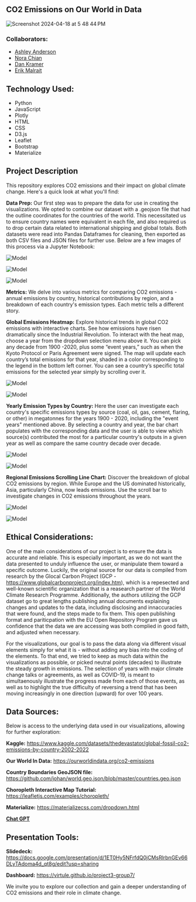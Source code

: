 ## CO2 Emissions on Our World in Data

![Screenshot 2024-04-18 at 5 48 44 PM](https://github.com/virtule/project3-group7/assets/151413928/73dfbe2a-1dd2-4e24-a6ea-1736a55b0572)


### Collaborators:

* [Ashley Anderson](https://github.com/AshleyKAnderson) <br>
* [Nora Chian](https://github.com/ndchian)<br>
* [Dan Kramer](https://github.com/d6kramer)<br>
* [Erik Malrait](https://github.com/virtule)<br>
  
## Technology Used:
* Python            
* JavaScript
* Plotly
* HTML
* CSS
* D3.js
* Leaflet
* Bootstrap
* Materialize
  
## Project Description
This repository explores CO2 emissions and their impact on global climate change. Here's a quick look at what you'll find:

**Data Prep:** Our first step was to prepare the data for use in creating the visualizations. We opted to combine our dataset with a .geojson file that had the outline coordinates for the countries of the world. This necessitated us to ensure country names were equivalent in each file, and also required us to drop certain data related to international shipping and global totals. Both datasets were read into Pandas Dataframes for cleaning, then exported as both CSV files and JSON files for further use. Below are a few images of this process via a Jupyter Notebook:

![Model](https://github.com/virtule/project3-group7/blob/main/Images/Emissions%20NB1.png)

![Model](https://github.com/virtule/project3-group7/blob/main/Images/Emissions%20NB2.png)

![Model](https://github.com/virtule/project3-group7/blob/main/Images/Emissions%20NB3.png)

**Metrics:** We delve into various metrics for comparing CO2 emissions - annual emissions by country, historical contributions by region, and a breakdown of each country's emission types. Each metric tells a different story.

**Global Emissions Heatmap:** Explore historical trends in global CO2 emissions with interactive charts. See how emissions have risen dramatically since the Industrial Revolution. To interact with the heat map, choose a year from the dropdown selection menu above it. You can pick any decade from 1900 -2020, plus some “event years,” such as when the Kyoto Protocol or Paris Agreement were signed. The map will update each country’s total emissions for that year, shaded in a color corresponding to the legend in the bottom left corner. You can see a country’s specific total emissions for the selected year simply by scrolling over it.<br>

![Model](https://github.com/virtule/project3-group7/blob/main/Images/emissions_map_1990.png)

![Model](https://github.com/virtule/project3-group7/blob/main/Images/emissions_map_2010.png)

**Yearly Emission Types by Country:** Here the user can investigate each country's specific emissions types by source (coal, oil, gas, cement, flaring, or other) in megatonnes for the years 1900 - 2020, including the "event years" mentioned above. By selecting a country and year, the bar chart populates with the corresponding data and the user is able to view which source(s) contributed the most for a particular country's outputs in a given year as well as compare the same country decade over decade.<br>

![Model](https://github.com/virtule/project3-group7/blob/main/Images/Barchart%201.png)

![Model](https://github.com/virtule/project3-group7/blob/main/Images/Barchart%202.png)

**Regional Emissions Scrolling Line Chart:** Discover the breakdown of global CO2 emissions by region. While Europe and the US dominated historically, Asia, particularly China, now leads emissions. Use the scroll bar to investigate changes in CO2 emissions throughout the years.<br>

![Model](https://github.com/virtule/project3-group7/blob/main/Images/Line%20Graph%201.png)

![Model](https://github.com/virtule/project3-group7/blob/main/Images/Line%20Graph%202.png)

## Ethical Considerations:

One of the main considerations of our project is to ensure the data is accurate and reliable. This is especially important, as we do not want the data presented to unduly influence the user, or manipulate them toward a specific outcome. Luckily, the original source for our data is compiled from research by the Glocal Carbon Project (GCP - https://www.globalcarbonproject.org/index.htm), which is a repesected and well-known scientific organization that is a reasearch partner of the World Climate Research Programme. Additionally, the authors utilizing the GCP dataset go to great lengths publishing annual documents explaining changes and updates to the data, including disclosing and innaccuracies that were found, and the steps made to fix them. This open publishing format and pariticpation with the EU Open Repository Program gave us confidence that the data we are accessing was both complied in good faith, and adjusted when necessary.

For the visualizations, our goal is to pass the data along via different visual elements simply for what it is - without adding any bias into the coding of the elements. To that end, we tried to keep as much data within the visualizations as possible, or picked neutral points (decades) to illustrate the steady growth in emissions. The selection of years with major climate change talks or agreements, as well as COVID-19, is meant to simultaenously illustrate the progress made from each of those events, as well as to highlight the true difficulty of reversing a trend that has been moving increasingly in one direction (upward) for over 100 years.

## Data Sources: 

Below is access to the underlying data used in our visualizations, allowing for further exploration:

**Kaggle:** https://www.kaggle.com/datasets/thedevastator/global-fossil-co2-emissions-by-country-2002-2022 <br>

**Our World In Data:** https://ourworldindata.org/co2-emissions

**Country Boundaries GeoJSON file:** https://github.com/johan/world.geo.json/blob/master/countries.geo.json

**Choropleth Interactive Map Tutorial:** https://leafletjs.com/examples/choropleth/

**Materialize:** https://materializecss.com/dropdown.html

**[Chat GPT](https://chat.openai.com/)** 

## Presentation Tools:

**Slidedeck:** https://docs.google.com/presentation/d/1ET0Hy5NFrfdQ0jCMsRlrbnGEv66DLyTAdoma4d_qt8g/edit?usp=sharing

**Dashboard:** https://virtule.github.io/project3-group7/

We invite you to explore our collection and gain a deeper understanding of CO2 emissions and their role in climate change.
